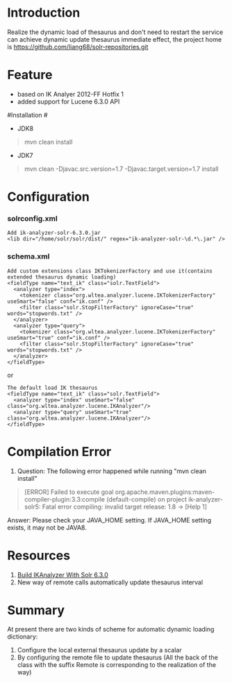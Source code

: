 # Introduction #
Realize the dynamic load of thesaurus and don't need to restart the service can achieve dynamic update thesaurus immediate effect, the project home is https://github.com/liang68/solr-repositories.git

# Feature #
 - based on IK Analyer 2012-FF Hotfix 1 
 - added support for Lucene 6.3.0 API

#Installation #

 - JDK8 

>  mvn clean install

 - JDK7

> mvn clean -Djavac.src.version=1.7 -Djavac.target.version=1.7 install

# Configuration #
### solrconfig.xml ###
    Add ik-analyzer-solr-6.3.0.jar   
    <lib dir="/home/solr/solr/dist/" regex="ik-analyzer-solr-\d.*\.jar" />

### schema.xml ###
    Add custom extensions class IKTokenizerFactory and use it(contains extended thesaurus dynamic loading)
    <fieldType name="text_ik" class="solr.TextField">   
      <analyzer type="index">
        <tokenizer class="org.wltea.analyzer.lucene.IKTokenizerFactory" useSmart="false" conf="ik.conf" />
        <filter class="solr.StopFilterFactory" ignoreCase="true" words="stopwords.txt" />
      </analyzer>
      <analyzer type="query">
        <tokenizer class="org.wltea.analyzer.lucene.IKTokenizerFactory" useSmart="true" conf="ik.conf" />
        <filter class="solr.StopFilterFactory" ignoreCase="true" words="stopwords.txt" />
      </analyzer>
    </fieldType>

or

    The default load IK thesaurus
    <fieldType name="text_ik" class="solr.TextField">   
      <analyzer type="index" useSmart="false" class="org.wltea.analyzer.lucene.IKAnalyzer"/>   
      <analyzer type="query" useSmart="true" class="org.wltea.analyzer.lucene.IKAnalyzer"/>   
    </fieldType>

# Compilation Error #
1. Question: The following error happened while running "mvn clean install"

> [ERROR] Failed to execute goal org.apache.maven.plugins:maven-compiler-plugin:3.3:compile (default-compile) on project ik-analyzer-solr5: Fatal error compiling: invalid target release: 1.8 -> [Help 1]

Answer: Please check your JAVA_HOME setting. If JAVA_HOME setting exists, it may not be JAVA8.  


# Resources #
1. [Build IKAnalyzer With Solr 6.3.0](http://www.cnblogs.com/liang1101/articles/6395016.html)
2. New way of remote calls automatically update thesaurus interval 

# Summary #
At present there are two kinds of scheme for automatic dynamic loading dictionary:
1. Configure the local external thesaurus update by a scalar
2. By configuring the remote file to update thesaurus   (All the back of the class with the suffix Remote is corresponding to the realization of the way)